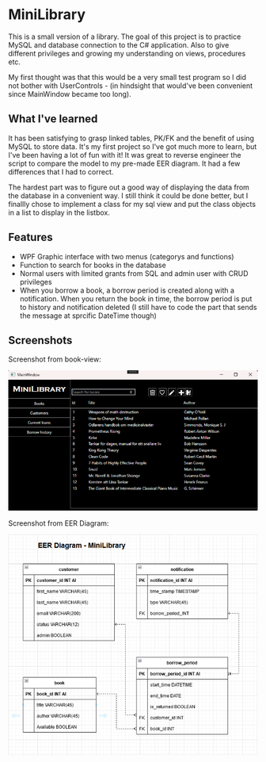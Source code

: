 
# MiniLibrary

This is a small version of a library. The goal of this project is to practice MySQL and database connection to the C# application. Also to give different privileges and growing my understanding on views, procedures etc. 

My first thought was that this would be a very small test program so I did not bother with UserControls - (in hindsight that would've been convenient since MainWindow became too long).


## What I've learned

It has been satisfying to grasp linked tables, PK/FK and the benefit of using MySQL to store data. It's my first project so I've got much more to learn, but I've been having a lot of fun with it!
It was great to reverse engineer the script to compare the model to my pre-made EER diagram. It had a few differences that I had to correct.

The hardest part was to figure out a good way of displaying the data from the database in a convenient way. I still think it could be done better, but I finallly chose to implement a class for my sql view and put the class objects in a list to display in the listbox. 


## Features

- WPF Graphic interface with two menus (categorys and functions)
- Function to search for books in the database
- Normal users with limited grants from SQL and admin user with CRUD privileges
- When you borrow a book, a borrow period is created along with a notification.
  When you return the book in time, the borrow period is put to history and notification deleted (I still have to code the part that sends the message at sprcific DateTime though)



## Screenshots
Screenshot from book-view:

![MiniLibrary Screenshot](https://github.com/Bubbelbad/MiniLibrary/blob/master/Screenshot%20MiniLibrary.png)

Screenshot from EER Diagram:

![EER Diagram Screenshot](https://github.com/Bubbelbad/MiniLibrary/blob/master/EER%20Diagram.png)
